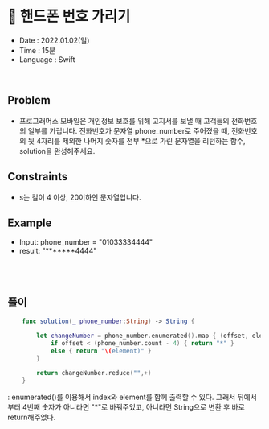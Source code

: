 # 🧐 핸드폰 번호 가리기
- Date : 2022.01.02(일)
- Time : 15분
- Language : Swift
<br>

## Problem

- 프로그래머스 모바일은 개인정보 보호를 위해 고지서를 보낼 때 고객들의 전화번호의 일부를 가립니다. 전화번호가 문자열 phone_number로 주어졌을 때, 전화번호의 뒷 4자리를 제외한 나머지 숫자를 전부 *으로 가린 문자열을 리턴하는 함수, solution을 완성해주세요.



## Constraints
- s는 길이 4 이상, 20이하인 문자열입니다.




## Example

- Input: phone_number = "01033334444"
- result: "*******4444"

<br><br>

## 풀이
```swift
    func solution(_ phone_number:String) -> String {

        let changeNumber = phone_number.enumerated().map { (offset, element) -> String in
            if offset < (phone_number.count - 4) { return "*" }
            else { return "\(element)" }
        }
        
        return changeNumber.reduce("",+)
    }
```
: enumerated()를 이용해서 index와 element를 함께 출력할 수 있다. 그래서 뒤에서부터 4번째 숫자가 아니라면 "*"로 바꿔주었고, 아니라면 String으로 변환 후 바로 return해주었다.
